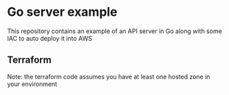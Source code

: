 # Go server example
This repository contains an example of an API server in Go along with some IAC to auto deploy it into AWS

## Terraform
Note: the terraform code assumes you have at least one hosted zone in your environment
